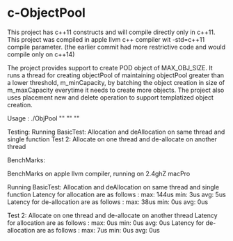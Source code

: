 # c-ObjectPool

This project has c++11 constructs and will compile directly only in c++11. This project was compiled in apple llvm c++ compiler wit -std=c++11 compile parameter. (the earlier commit had more restrictive code and would compile only on c++14)

The project provides support to create POD object of MAX_OBJ_SIZE. It runs a thread for creating objectPool of maintaining objectPool greater than a lower threshold, m_minCapacity,  by batching the object creation in size of m_maxCapacity everytime it needs to create more objects. The project also uses placement new and delete operation to support templatized object creation.

Usage : ./ObjPool  "<MaxCapacity>"  "<MinCapacity>"  "<NoOfThreads>"

Testing: 
Running BasicTest: Allocation and deAllocation on same thread and single function
Test 2: Allocate on one thread and de-allocate on another thread

BenchMarks:

BenchMarks on apple llvm compiler, running on 2.4ghZ macPro

Running BasicTest: Allocation and deAllocation on same thread and single function
Latency for allocation  are as follows :  max: 144us min: 3us avg: 5us
Latency for de-allocation  are as follows :  max: 38us min: 0us avg: 0us

Test 2: Allocate on one thread and de-allocate on another thread
Latency for allocation  are as follows :  max: 0us min: 0us avg: 0us
Latency for de-allocation  are as follows :  max: 7us min: 0us avg: 0us